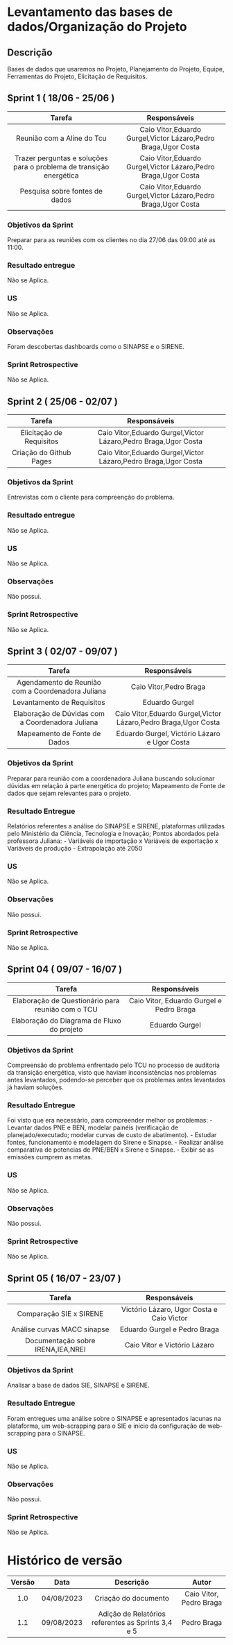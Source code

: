 # Levantamento das bases de dados/Organização do Projeto
## Descrição
Bases de dados que usaremos no Projeto, Planejamento do Projeto, Equipe, Ferramentas do Projeto, Elicitação de Requisitos.

## Sprint 1 ( 18/06 - 25/06 )
 
|                  Tarefa                   |      Responsáveis       |
| :---------------------------------------: | :--------------: |
|                 Reunião com a Aline do Tcu           |  Caio Vitor,Eduardo Gurgel,Victor Lázaro,Pedro Braga,Ugor Costa   |
|                 Trazer perguntas e soluções para o problema de transição energética            |  Caio Vitor,Eduardo Gurgel,Victor Lázaro,Pedro Braga,Ugor Costa   |
|                 Pesquisa sobre fontes de dados          |   Caio Vitor,Eduardo Gurgel,Victor Lázaro,Pedro Braga,Ugor Costa  |

### Objetivos da Sprint
Preparar para as reuniões com os clientes no dia 27/06 das 09:00 até as 11:00.

### Resultado entregue
Não se Aplica.
### US
Não se Aplica.
### Observações
Foram descobertas dashboards como o SINAPSE e o SIRENE.
### Sprint Retrospective
Não se Aplica.

## Sprint 2 ( 25/06 - 02/07 )
 
|                  Tarefa                   |      Responsáveis       |
| :---------------------------------------: | :--------------: |
|              Elicitação de Requisitos         |  Caio Vitor,Eduardo Gurgel,Victor Lázaro,Pedro Braga,Ugor Costa   |
|              Criação do Github Pages        |  Caio Vitor,Eduardo Gurgel,Victor Lázaro,Pedro Braga,Ugor Costa   |

### Objetivos da Sprint
Entrevistas com o cliente para compreenção do problema.

### Resultado entregue
Não se Aplica.
### US
Não se Aplica.
### Observações
Não possui.
### Sprint Retrospective
Não se Aplica.


## Sprint 3 ( 02/07 - 09/07 )
 

|                  Tarefa                   |      Responsáveis       |
| :---------------------------------------: | :--------------: |
|              Agendamento de Reunião com a Coordenadora Juliana          |  Caio Vitor,Pedro Braga  |
|              Levantamento de Requisitos           |  Eduardo Gurgel   |
|              Elaboração de Dúvidas com a Coordenadora Juliana           |  Caio Vitor,Eduardo Gurgel,Victor Lázaro,Pedro Braga,Ugor Costa   |
|              Mapeamento de Fonte de Dados   |    Eduardo Gurgel, Victório Lázaro e Ugor Costa |

### Objetivos da Sprint
Preparar para reunião com a coordenadora Juliana buscando solucionar dúvidas em relação à parte energética do projeto; Mapeamento de Fonte de dados que sejam relevantes para o projeto.
### Resultado Entregue 
Relatórios referentes a análise do SINAPSE e SIRENE, plataformas utilizadas pelo Ministério da Ciência, Tecnologia e Inovação; Pontos abordados pela professora Juliana:
    - Variáveis de importação x Variáveis de exportação x Variáveis de produção
    - Extrapolação até 2050
### US
Não se Aplica.

### Observações
Não possui.

### Sprint Retrospective
Não se Aplica.

## Sprint 04 ( 09/07 - 16/07 )
 |          Tarefa          |       Responsáveis        |
 | :-------------------------------------------: | :--------------: |
 |  Elaboração de Questionário para reunião com o TCU | Caio Vitor, Eduardo Gurgel e Pedro Braga |
 |  Elaboração do Diagrama de Fluxo do projeto | Eduardo Gurgel |

### Objetivos da Sprint
Compreensão do problema enfrentado pelo TCU no processo de auditoria da transição energética, visto que haviam inconsistências nos problemas antes levantados, podendo-se perceber que os problemas antes levantados já haviam soluções.

### Resultado Entregue 
Foi visto que era necessário, para compreender melhor os problemas:
    - Levantar dados PNE e BEN, modelar painéis (verificação de planejado/executado; modelar curvas de custo de abatimento).
    - Estudar fontes, funcionamento e modelagem do Sirene e Sinapse.
    - Realizar análise comparativa de potencias de PNE/BEN x Sirene e Sinapse.
    - Exibir se as emissões cumprem as metas.

### US 
Não se Aplica.

### Observações
Não possui.

### Sprint Retrospective
Não se Aplica.

## Sprint 05 ( 16/07 - 23/07 )

|                  Tarefa                   |      Responsáveis       |
| :---------------------------------------: | :--------------: |
|              Comparação SIE x SIRENE       |  Victório Lázaro, Ugor Costa e Caio Victor   |
|              Análise curvas MACC sinapse    |  Eduardo Gurgel e Pedro Braga   |
|              Documentação sobre IRENA,IEA,NREl   |  Caio Vitor e Victório Lázaro  |

### Objetivos da Sprint
Analisar a base de dados SIE, SINAPSE e SIRENE.
### Resultado Entregue 
Foram entregues uma análise sobre o SINAPSE e apresentados lacunas na plataforma, um web-scrapping para o SIE e início da configuração de web-scrapping para o SINAPSE.
### US
Não se Aplica.
### Observações 
Não possui.

### Sprint Retrospective
Não se Aplica.

# Histórico de versão

| Versão |    Data    |                       Descrição                       |      Autor       |
| :----: | :--------: | :---------------------------------------------------: | :--------------: |
|  1.0   | 04/08/2023 |  Criação do documento                                 |Caio Vitor, Pedro Braga|
|  1.1   | 09/08/2023 |  Adição de Relatórios referentes as Sprints 3,4 e 5   | Pedro Braga      |
